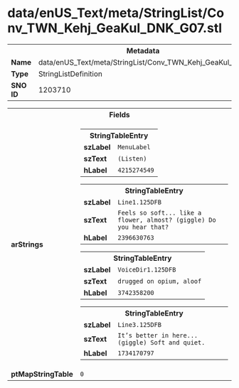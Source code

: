 <h1>data/enUS_Text/meta/StringList/Conv_TWN_Kehj_GeaKul_DNK_G07.stl</h1><table><tr><th colspan="100%">Metadata</th></tr><tr><td><b>Name</b></td><td>data/enUS_Text/meta/StringList/Conv_TWN_Kehj_GeaKul_DNK_G07.stl</td></tr><tr><td><b>Type</b></td><td>StringListDefinition</td></tr><tr><td><b>SNO ID</b></td><td>1203710</td></tr></table>

<table><tr><th colspan="100%">Fields</th></tr><tr><td><b>arStrings</b></td><td><table><tr><th colspan="100%">StringTableEntry</th></tr><tr><td><b>szLabel</b></td><td><code>MenuLabel</code></td></tr><tr><td><b>szText</b></td><td><code>(Listen)</code></td></tr><tr><td><b>hLabel</b></td><td><code>4215274549</code></td></tr></table>


<table><tr><th colspan="100%">StringTableEntry</th></tr><tr><td><b>szLabel</b></td><td><code>Line1.125DFB</code></td></tr><tr><td><b>szText</b></td><td><code>Feels so soft... like a flower, almost? (giggle) Do you hear that?</code></td></tr><tr><td><b>hLabel</b></td><td><code>2396630763</code></td></tr></table>


<table><tr><th colspan="100%">StringTableEntry</th></tr><tr><td><b>szLabel</b></td><td><code>VoiceDir1.125DFB</code></td></tr><tr><td><b>szText</b></td><td><code>drugged on opium, aloof</code></td></tr><tr><td><b>hLabel</b></td><td><code>3742358200</code></td></tr></table>


<table><tr><th colspan="100%">StringTableEntry</th></tr><tr><td><b>szLabel</b></td><td><code>Line3.125DFB</code></td></tr><tr><td><b>szText</b></td><td><code>It’s better in here... (giggle) Soft and quiet.</code></td></tr><tr><td><b>hLabel</b></td><td><code>1734170797</code></td></tr></table>


</td></tr><tr><td><b>ptMapStringTable</b></td><td><code>0</code></td></tr></table>

